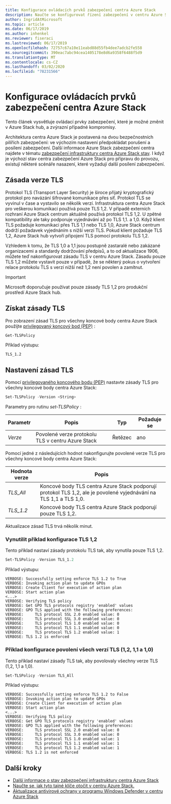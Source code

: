 ```yaml
---
title: Konfigurace ovládacích prvků zabezpečení centra Azure Stack
description: Naučte se konfigurovat řízení zabezpečení v centru Azure Stack.
author: IngridAtMicrosoft
ms.topic: article
ms.date: 06/17/2019
ms.author: inhenkel
ms.reviewer: fiseraci
ms.lastreviewed: 06/17/2019
ms.openlocfilehash: 72757c67a10e11eabd88d55fb4dee7adcb2fe558
ms.sourcegitcommit: 390eac7abc94cea1405178e8d6a9358f6488f5d9
ms.translationtype: MT
ms.contentlocale: cs-CZ
ms.lasthandoff: 03/02/2020
ms.locfileid: "78231566"
---
```

# <a name="configure-azure-stack-hub-security-controls"></a>Konfigurace ovládacích prvků zabezpečení centra Azure Stack

Tento článek vysvětluje ovládací prvky zabezpečení, které je možné změnit v Azure Stack hub, a zvýrazní případné kompromisy.

Architektura centra Azure Stack je postavená na dvou bezpečnostních pilířích zabezpečení: ve výchozím nastavení předpokládat porušení a posílení zabezpečení. Další informace Azure Stack zabezpečení centra najdete v tématu [zabezpečení infrastruktury centra Azure Stack stav](azure-stack-security-foundations.md). I když je výchozí stav centra zabezpečení Azure Stack pro přípravu do provozu, existují některé scénáře nasazení, které vyžadují další posílení zabezpečení.

## <a name="tls-version-policy"></a>Zásada verze TLS

Protokol TLS (Transport Layer Security) je široce přijatý kryptografický protokol pro navázání šifrované komunikace přes síť. Protokol TLS se vyvinul v čase a vystavilo se několik verzí. Infrastruktura centra Azure Stack pro veškerou komunikaci používá pouze TLS 1,2. V případě externích rozhraní Azure Stack centrum aktuálně používá protokol TLS 1,2. U zpětné kompatibility ale taky podporuje vyjednávání až po TLS 1,1. a 1,0. Když klient TLS požaduje komunikaci přes TLS 1,1 nebo TLS 1,0, Azure Stack centrum dodrží požadavek vyjednáním s nižší verzí TLS. Pokud klient požaduje TLS 1,2, Azure Stack hub vytvoří připojení TLS pomocí protokolu TLS 1,2.

Vzhledem k tomu, že TLS 1,0 a 1,1 jsou postupně zastaralé nebo zakázané organizacemi a standardy dodržování předpisů, a to od aktualizace 1906, můžete teď nakonfigurovat zásadu TLS v centru Azure Stack. Zásadu pouze TLS 1,2 můžete vystavit pouze v případě, že se některý pokus o vytvoření relace protokolu TLS s verzí nižší než 1,2 není povolen a zamítnut.

> [!IMPORTANT]
> Microsoft doporučuje používat pouze zásady TLS 1,2 pro produkční prostředí Azure Stack hub.

## <a name="get-tls-policy"></a>Získat zásady TLS

Pro zobrazení zásad TLS pro všechny koncové body centra Azure Stack použijte [privilegovaný koncový bod (PEP)](azure-stack-privileged-endpoint.md) :

```powershell
Get-TLSPolicy
```

Příklad výstupu:

    TLS_1.2

## <a name="set-tls-policy"></a>Nastavení zásad TLS

Pomocí [privilegovaného koncového bodu (PEP)](azure-stack-privileged-endpoint.md) nastavte zásady TLS pro všechny koncové body centra Azure Stack:

```powershell
Set-TLSPolicy -Version <String>
```

Parametry pro rutinu *set-TLSPolicy* :

| Parametr | Popis | Typ | Požaduje se |
|---------|---------|---------|---------|
| *Verze* | Povolené verze protokolu TLS v centru Azure Stack | Řetězec | ano|

Pomocí jedné z následujících hodnot nakonfigurujte povolené verze TLS pro všechny koncové body centra Azure Stack:

| Hodnota verze | Popis |
|---------|---------|
| *TLS_All* | Koncové body TLS centra Azure Stack podporují protokol TLS 1,2, ale je povolené vyjednávání na TLS 1,1 a TLS 1,0. |
| *TLS_1.2* | Koncové body TLS centra Azure Stack podporují pouze TLS 1,2. | 

Aktualizace zásad TLS trvá několik minut.

### <a name="enforce-tls-12-configuration-example"></a>Vynutilit příklad konfigurace TLS 1,2

Tento příklad nastaví zásady protokolu TLS tak, aby vynutila pouze TLS 1,2.

```powershell
Set-TLSPolicy -Version TLS_1.2
```

Příklad výstupu:

    VERBOSE: Successfully setting enforce TLS 1.2 to True
    VERBOSE: Invoking action plan to update GPOs
    VERBOSE: Create Client for execution of action plan
    VERBOSE: Start action plan
    <...>
    VERBOSE: Verifying TLS policy
    VERBOSE: Get GPO TLS protocols registry 'enabled' values
    VERBOSE: GPO TLS applied with the following preferences:
    VERBOSE:     TLS protocol SSL 2.0 enabled value: 0
    VERBOSE:     TLS protocol SSL 3.0 enabled value: 0
    VERBOSE:     TLS protocol TLS 1.0 enabled value: 0
    VERBOSE:     TLS protocol TLS 1.1 enabled value: 0
    VERBOSE:     TLS protocol TLS 1.2 enabled value: 1
    VERBOSE: TLS 1.2 is enforced

### <a name="allow-all-versions-of-tls-12-11-and-10-configuration-example"></a>Příklad konfigurace povolení všech verzí TLS (1,2, 1,1 a 1,0)

Tento příklad nastaví zásady TLS tak, aby povolovaly všechny verze TLS (1,2, 1,1 a 1,0).

```powershell
Set-TLSPolicy -Version TLS_All
```

Příklad výstupu:

    VERBOSE: Successfully setting enforce TLS 1.2 to False
    VERBOSE: Invoking action plan to update GPOs
    VERBOSE: Create Client for execution of action plan
    VERBOSE: Start action plan
    <...>
    VERBOSE: Verifying TLS policy
    VERBOSE: Get GPO TLS protocols registry 'enabled' values
    VERBOSE: GPO TLS applied with the following preferences:
    VERBOSE:     TLS protocol SSL 2.0 enabled value: 0
    VERBOSE:     TLS protocol SSL 3.0 enabled value: 0
    VERBOSE:     TLS protocol TLS 1.0 enabled value: 1
    VERBOSE:     TLS protocol TLS 1.1 enabled value: 1
    VERBOSE:     TLS protocol TLS 1.2 enabled value: 1
    VERBOSE: TLS 1.2 is not enforced

## <a name="next-steps"></a>Další kroky

- [Další informace o stav zabezpečení infrastruktury centra Azure Stack](azure-stack-security-foundations.md)
- [Naučte se, jak tyto tajné klíče otočit v centru Azure Stack.](azure-stack-rotate-secrets.md)
- [Aktualizace antivirové ochrany v programu Windows Defender v centru Azure Stack](azure-stack-security-av.md)
